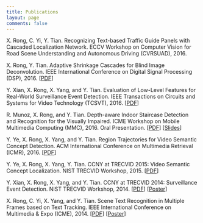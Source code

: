 ```yaml
---
title: Publications
layout: page
comments: false
---
```


X. Rong, C. Yi, Y. Tian. Recognizing Text-based Traffic Guide Panels with Cascaded Localization Network. ECCV Workshop on Computer Vision for Road Scene Understanding and Autonomous Driving (CVRSUAD), 2016.

X. Rong, Y. Tian. Adaptive Shrinkage Cascades for Blind Image Deconvolution. IEEE International Conference on Digital Signal Processing (DSP), 2016.
[[PDF](/publications/pdf/DSP16.pdf)]

Y. Xian, X. Rong, X. Yang, and Y. Tian. Evaluation of Low-Level Features for Real-World Surveillance Event Detection. IEEE Transactions on Circuits and Systems for Video Technology (TCSVT), 2016.
[[PDF](/publications/pdf/TCSVT16.pdf)]

R. Munoz, X. Rong, and Y. Tian. Depth-aware Indoor Staircase Detection and Recognition for the Visually Impaired. ICME Workshop on Mobile Multimedia Computing (MMC), 2016\. Oral Presentation.
[[PDF](/publications/pdf/MMC16.pdf)]
[[Slides](/publications/pdf/MMC16_Poster.pdf)]

Y. Ye, X. Rong, X. Yang, and Y. Tian. Region Trajectories for Video Semantic Concept Detection. ACM International Conference on Multimedia Retrieval (ICMR), 2016.
[[PDF](/publications/pdf/ICMR16.pdf)]

Y. Ye, X. Rong, X. Yang, Y. Tian. CCNY at TRECVID 2015: Video Semantic Concept Localization. NIST TRECVID Workshop, 2015.
[[PDF](/publications/pdf/TRECVID15_LOC.pdf)]

Y. Xian, X. Rong, X. Yang, and Y. Tian. CCNY at TRECVID 2014: Surveillance Event Detection. NIST TRECVID Workshop, 2014.
[[PDF](/publications/pdf/TRECVID14_SED.pdf)]
[[Poster](/publications/pdf/TRECVID14_SED_Poster.pdf)]

X. Rong, C. Yi, X. Yang, and Y. Tian. Scene Text Recognition in Multiple Frames based on Text Tracking. IEEE International Conference on Multimedia & Expo (ICME), 2014.
[[PDF](/publications/pdf/ICME14.pdf)]
[[Poster](/publications/pdf/ICME14_Poster.pdf)]
